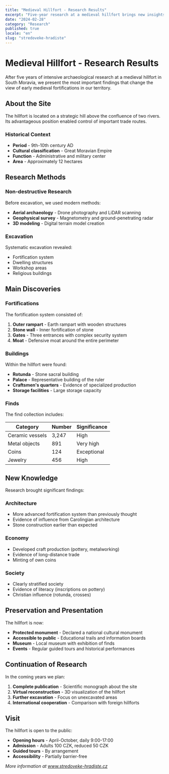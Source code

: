 ```yaml
---
title: "Medieval Hillfort - Research Results"
excerpt: "Five-year research at a medieval hillfort brings new insights into early medieval fortifications and ways of life."
date: "2024-02-28"
category: "Research"
published: true
locale: "en"
slug: "stredoveke-hradiste"
---
```


# Medieval Hillfort - Research Results

After five years of intensive archaeological research at a medieval hillfort in South Moravia, we present the most important findings that change the view of early medieval fortifications in our territory.

## About the Site

The hillfort is located on a strategic hill above the confluence of two rivers. Its advantageous position enabled control of important trade routes.

### Historical Context

- **Period** - 9th-10th century AD
- **Cultural classification** - Great Moravian Empire
- **Function** - Administrative and military center
- **Area** - Approximately 12 hectares

## Research Methods

### Non-destructive Research
Before excavation, we used modern methods:

- **Aerial archaeology** - Drone photography and LiDAR scanning
- **Geophysical survey** - Magnetometry and ground-penetrating radar
- **3D modeling** - Digital terrain model creation

### Excavation
Systematic excavation revealed:

- Fortification system
- Dwelling structures
- Workshop areas
- Religious buildings

## Main Discoveries

### Fortifications
The fortification system consisted of:

1. **Outer rampart** - Earth rampart with wooden structures
2. **Stone wall** - Inner fortification of stone
3. **Gates** - Three entrances with complex security system
4. **Moat** - Defensive moat around the entire perimeter

### Buildings
Within the hillfort were found:

- **Rotunda** - Stone sacral building
- **Palace** - Representative building of the ruler
- **Craftsmen's quarters** - Evidence of specialized production
- **Storage facilities** - Large storage capacity

### Finds

The find collection includes:

| Category | Number | Significance |
|----------|--------|--------------|
| Ceramic vessels | 3,247 | High |
| Metal objects | 891 | Very high |
| Coins | 124 | Exceptional |
| Jewelry | 456 | High |

## New Knowledge

Research brought significant findings:

### Architecture
- More advanced fortification system than previously thought
- Evidence of influence from Carolingian architecture
- Stone construction earlier than expected

### Economy
- Developed craft production (pottery, metalworking)
- Evidence of long-distance trade
- Minting of own coins

### Society
- Clearly stratified society
- Evidence of literacy (inscriptions on pottery)
- Christian influence (rotunda, crosses)

## Preservation and Presentation

The hillfort is now:

- **Protected monument** - Declared a national cultural monument
- **Accessible to public** - Educational trails and information boards
- **Museum** - Local museum with exhibition of finds
- **Events** - Regular guided tours and historical performances

## Continuation of Research

In the coming years we plan:

1. **Complete publication** - Scientific monograph about the site
2. **Virtual reconstruction** - 3D visualization of the hillfort
3. **Further excavation** - Focus on unexcavated areas
4. **International cooperation** - Comparison with foreign hillforts

## Visit

The hillfort is open to the public:

- **Opening hours** - April-October, daily 9:00-17:00
- **Admission** - Adults 100 CZK, reduced 50 CZK
- **Guided tours** - By arrangement
- **Accessibility** - Partially barrier-free

*More information at www.stredoveke-hradiste.cz*

